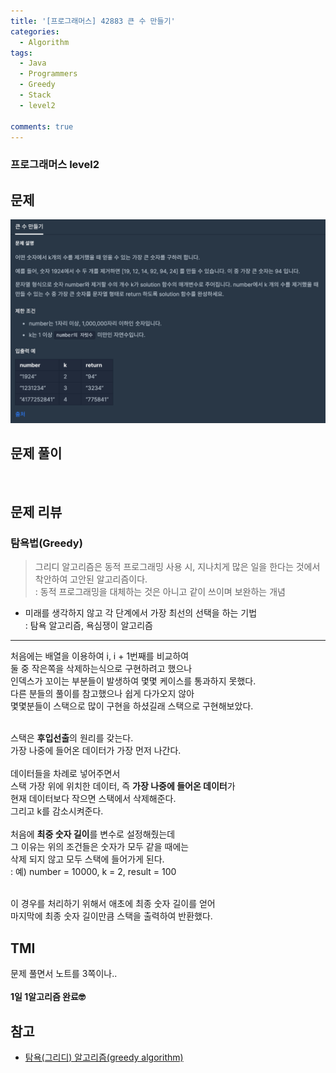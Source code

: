 ```yaml
---
title: '[프로그래머스] 42883 큰 수 만들기'
categories:
  - Algorithm
tags:
  - Java
  - Programmers
  - Greedy
  - Stack
  - level2

comments: true 
---
```

### 프로그래머스 level2

## 문제
 <a href="/assets/images/P42883.png"><img src="/assets/images/P42883.png"></a>
 <br/>

## 문제 풀이
<script src="https://gist.github.com/kyeahen/95173dae5694a49c249c69fd2f9f3ae6.js"></script>
<br/>

## 문제 리뷰

### 탐욕법(Greedy)

> 그리디 알고리즘은 동적 프로그래밍 사용 시, 지나치게 많은 일을 한다는 것에서 착안하여 고안된 알고리즘이다. <br>
> : 동적 프로그래밍을 대체하는 것은 아니고 같이 쓰이며 보완하는 개념 <br>

- 미래를 생각하지 않고 각 단계에서 가장 최선의 선택을 하는 기법 <br>
: 탐욕 알고리즘, 욕심쟁이 알고리즘 <br>

---

처음에는 배열을 이용하여 i, i + 1번째를 비교하여 <br>
둘 중 작은쪽을 삭제하는식으로 구현하려고 했으나 <br>
인덱스가 꼬이는 부분들이 발생하여 몇몇 케이스를 통과하지 못했다. <br>
다른 분들의 풀이를 참고했으나 쉽게 다가오지 않아 <br>
몇몇분들이 스택으로 많이 구현을 하셨길래 스택으로 구현해보았다. <br>
<br>

스택은 **후입선출**의 원리를 갖는다. <br>
가장 나중에 들어온 데이터가 가장 먼저 나간다. <br>
<br>
데이터들을 차례로 넣어주면서 <br>
스택 가장 위에 위치한 데이터, 즉 **가장 나중에 들어온 데이터**가 <br>
현재 데이터보다 작으면 스택에서 삭제해준다. <br>
그리고 k를 감소시켜준다. <br>
 <br>
처음에 **최중 숫자 길이**를 변수로 설정해줬는데<br>
그 이유는 위의 조건들은 숫자가 모두 같을 때에는<br>
삭제 되지 않고 모두 스택에 들어가게 된다. <br>
: 예) number = 10000, k = 2, result = 100 <br>
 <br>

이 경우를 처리하기 위해서 애초에 최종 숫자 길이를 얻어 <br>
마지막에 최종 숫자 길이만큼 스택을 출력하여 반환했다. <br>

## TMI

문제 풀면서 노트를 3쪽이나..<br>
<br/>
**1일 1알고리즘 완료🤓**

## 참고

- <a href = "https://www.zerocho.com/category/Algorithm/post/584ba5c9580277001862f188"> 탐욕(그리디) 알고리즘(greedy algorithm)</a>

